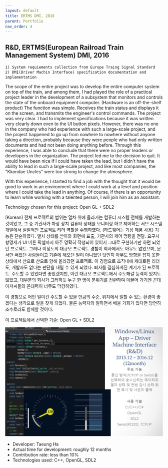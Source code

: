 ```yaml
---
layout: default
title: ERTMS DMI, 2016
parent: Portfolio
nav_order: 4
---
```



## R&D, ERTMS(European Railroad Train Management System) DMI, 2016
    1) System requiements collection from Europe Traing Signal Standard
    2) DMI(Driver Machin Interface) specification documentation and implementation

The scope of the entire project was to develop the entire computer system on top of the train, and among them, I had played the role of a practical project leader in the development of a subsystem that monitors and controls the state of the onboard equipment computer. (Hardware is an off-the-shelf product) The function was simple. Receives the train status and displays it on the screen, and transmits the engineer's control commands. The project was very clear. I had to implement specifications because it was written very clearly down even to the UI button pixels.
However, there was no one in the company who had experience with such a large-scale project, and the project happened to go up from nowhere to nowhere without anyone taking a direction, probably because they were people who had only written documents and had not been doing anything before. Through this experience, I was able to conclude that there were no proper leaders or developers in the organization. The project led me to the decision to quit. It would have been nice if I could have taken the lead, but I didn't have the ability to lead in such a large-scale project, and like most companies, the "Kkondae Uncles" were too strong to change the atmosphere.

With this experience, I started to find a job with the thought that it would be good to work in an environment where I could work at a level and position where I could take the lead in anything. Of course, if there is an opportunity to learn while working with a talented person, I will join him as an assistant.

Technology chosen for this project: Open GL + SDL2

[Korean]
전체 프로젝트의 범위는 열차 위에 올라가는 컴퓨터 시스템 전체를 개발하는 것이었고, 그 중 기관사가 차상 장치 컴퓨터 상태를 모니터링 하고 제어하는 서브 시스템 개발에서 실질적인 프로젝트 리더 역할을 수행하였다. (하드웨어는 기성 제품 사용) 기능은 단순하였다. 열차 상태를 받아와 화면에 표출, 기관사의 제어 명령을 전달. 요구사항명세가 UI 버튼 픽셀까지 아주 명확히 작성되어 있어서 그대로 구현하기만 하면 되었던 프로젝트.
그러나 이정도의 대규모 프로젝트 경험이 회사에서도 아무도 없었으며, 문서만 써왔던 사람들이고 기존에 해오던 일이 아니었던 탓인지 아무도 방향을 잡지 못한 상태에서 산으로 산으로 향해 올라갔던 프로젝트. 이 경험으로 조직내에 제대로된 리더도, 개발자도 없다는 판단을 내릴 수 있게 되었다. 퇴사를 결심하게된 계기가 된 프로젝트. 주도할 수 있었다면 좋았겠지만, 이런 대규모 프로젝트에서 주도해갈 능력이 있지도 않았고, 대부분의 회사가 그러하듯 누구 한 명이 분위기를 전환하여 이끌어 가기엔 꼰대아저씨들의 꼰대력이 너무도 막강하였다.

이 경험으로 어떤 일이건 주도할 수 있을 만큼의 수준, 위치에서 일할 수 있는 환경이 좋겠다는 생각으로 일을 찾게 되었다. 물론 능력자와 일하면서 배울 기회가 있다면 당연히 조수로라도 함께할 것이다.

이 프로젝트에서 선택한 기술: Open GL + SDL2

![sample img](/assets/images/portfolio-2016-ertmsdmi.jpg)

- Developer: Taeung Ha
- Actual time for development: roughly 12 months
- Contribution rate: less than 10%
- Technologies used: C++, OpenGL, SDL2